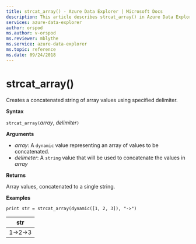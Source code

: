 ```yaml
---
title: strcat_array() - Azure Data Explorer | Microsoft Docs
description: This article describes strcat_array() in Azure Data Explorer.
services: azure-data-explorer
author: orspod
ms.author: v-orspod
ms.reviewer: mblythe
ms.service: azure-data-explorer
ms.topic: reference
ms.date: 09/24/2018
---
```

# strcat_array()

Creates a concatenated string of array values using specified delimiter.
    
**Syntax**

`strcat_array(`*array*, *delimiter*`)`

**Arguments**

* *array*: A `dynamic` value representing an array of values to be concatenated.
* *delimeter*: A `string` value that will be used to concatenate the values in *array*

**Returns**

Array values, concatenated to a single string.

**Examples**
  
```kusto
print str = strcat_array(dynamic([1, 2, 3]), "->")
```

|str|
|---|
|1->2->3|